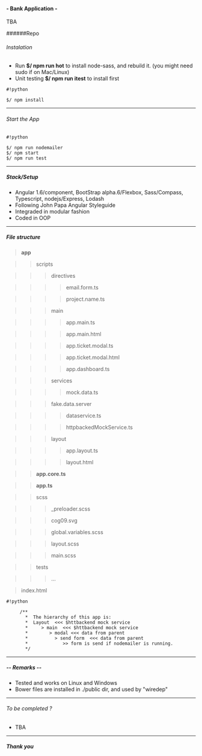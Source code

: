 #### - Bank Application -
TBA

######Repo


###### Instalation

* Run **$/ npm run hot** to install node-sass, and rebuild it. (you might need sudo if on Mac/Linux)
* Unit testing **$/ npm run itest** to install first

```
#!python

$/ npm install
```

***
###### Start the App

```
#!python

$/ npm run nodemailer   
$/ npm start
$/ npm run test
```

***
##### Stack/Setup
* Angular 1.6/component, BootStrap alpha.6/Flexbox, Sass/Compass, Typescript, nodejs/Express, Lodash
* Following John Papa Angular Styleguide
* Integraded in modular fashion
* Coded in OOP
***


##### File structure

> **app**

>> scripts

>>> directives

>>>> email.form.ts

>>>> project.name.ts

>>> main

>>>> app.main.ts

>>>> app.main.html

>>>> app.ticket.modal.ts

>>>> app.ticket.modal.html

>>>> app.dashboard.ts

>>> services

>>>> mock.data.ts

>>> fake.data.server

>>>> dataservice.ts

>>>> httpbackedMockService.ts

>>> layout

>>>> app.layout.ts

>>>> layout.html

>> **app.core.ts**

>> **app.ts**

>> scss

>>> _preloader.scss

>>> cog09.svg

>>> global.variables.scss

>>> layout.scss

>>> main.scss

>> tests

>>> ...

> index.html

```
#!python

     /**
       *  The hierarchy of this app is:
       *  Layout  <<< $httbackend mock service
       *     > main  <<< $httbackend mock service
       *        > modal <<< data from parent
       *          > send form  <<< data from parent
       *             >> form is send if nodemailer is running.
       */
```

***

##### -- Remarks --
* Tested and works on Linux and Windows
* Bower files are installed in ./public dir, and used by "wiredep"
***

###### To be completed ?
* TBA

***

##### Thank you
